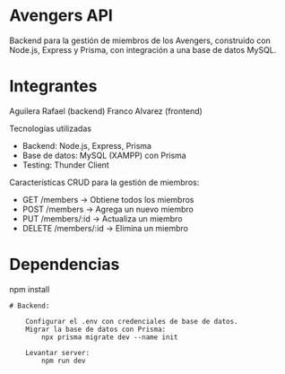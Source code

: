 # Avengers API
Backend para la gestión de miembros de los Avengers, construido con Node.js, Express y Prisma, con integración a una base de datos MySQL.

# Integrantes 

Aguilera Rafael (backend)
Franco Alvarez (frontend)

Tecnologías utilizadas
- Backend: Node.js, Express, Prisma
- Base de datos: MySQL (XAMPP) con Prisma
- Testing: Thunder Client

Características
CRUD para la gestión de miembros:
- GET /members → Obtiene todos los miembros
- POST /members → Agrega un nuevo miembro
- PUT /members/:id → Actualiza un miembro
- DELETE /members/:id → Elimina un miembro

# Dependencias

npm install

    # Backend:  

        Configurar el .env con credenciales de base de datos.
        Migrar la base de datos con Prisma:
            npx prisma migrate dev --name init

        Levantar server:
            npm run dev

